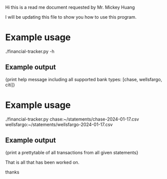 Hi this is a read me document requested by Mr. Mickey Huang

I will be updating this file to show you how to use this program.

# Example usage
./financial-tracker.py -h

## Example output
{print help message including all supported bank types: [chase, wellsfargo, citi]}

# Example usage
./financial-tracker.py chase:~/statements/chase-2024-01-17.csv wellsfargo:~/statements/wellsfargo-2024-01-17.csv

## Example output
{print a prettytable of all transactions from all given statements}


That is all that has been worked on.

thanks